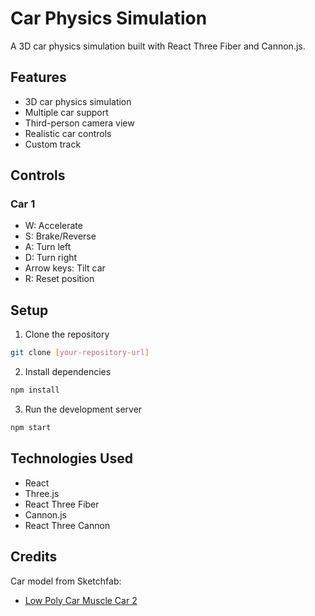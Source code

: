 # Car Physics Simulation

A 3D car physics simulation built with React Three Fiber and Cannon.js.

## Features

-   3D car physics simulation
-   Multiple car support
-   Third-person camera view
-   Realistic car controls
-   Custom track

## Controls

### Car 1

-   W: Accelerate
-   S: Brake/Reverse
-   A: Turn left
-   D: Turn right
-   Arrow keys: Tilt car
-   R: Reset position

## Setup

1. Clone the repository

```bash
git clone [your-repository-url]
```

2. Install dependencies

```bash
npm install
```

3. Run the development server

```bash
npm start
```

## Technologies Used

-   React
-   Three.js
-   React Three Fiber
-   Cannon.js
-   React Three Cannon

## Credits

Car model from Sketchfab:

-   [Low Poly Car Muscle Car 2](https://sketchfab.com/3d-models/low-poly-car-muscle-car-2-ac23acdb0bd54ab38ea72008f3312861)
